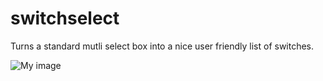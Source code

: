 switchselect
============

Turns a standard mutli select box into a nice user friendly list of switches.


![My image](harleyjessop.github.com/switchselect.js/switchselect.png)